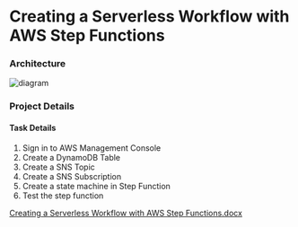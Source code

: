 # Creating a Serverless Workflow with AWS Step Functions
### Architecture 
![diagram](https://github.com/user-attachments/assets/7dbebc0e-17d8-491a-8387-69af9dd20ef7)

### Project Details
#### Task Details
1. Sign in to AWS Management Console
2. Create a DynamoDB Table
3. Create a SNS Topic
4. Create a SNS Subscription
5. Create a state machine in Step Function
6. Test the step function

[Creating a Serverless Workflow with AWS Step Functions.docx](https://github.com/user-attachments/files/20364351/Creating.a.Serverless.Workflow.with.AWS.Step.Functions.docx)
